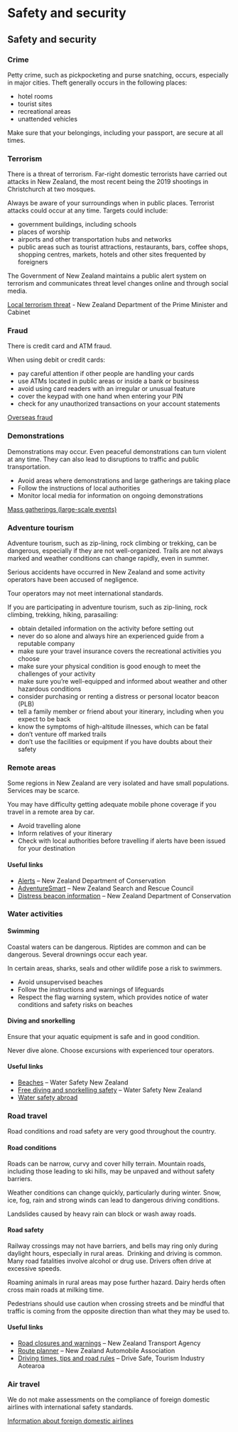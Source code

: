 # Safety and security

## Safety and security

### Crime

Petty crime, such as pickpocketing and purse snatching, occurs, especially in major cities. Theft generally occurs in the following places:

* hotel rooms
* tourist sites
* recreational areas
* unattended vehicles

Make sure that your belongings, including your passport, are secure at all times.

### Terrorism

There is a threat of terrorism. Far-right domestic terrorists have carried out attacks in New Zealand, the most recent being the 2019 shootings in Christchurch at two mosques.

Always be aware of your surroundings when in public places. Terrorist attacks could occur at any time. Targets could include:

* government buildings, including schools
* places of worship
* airports and other transportation hubs and networks
* public areas such as tourist attractions, restaurants, bars, coffee shops, shopping centres, markets, hotels and other sites frequented by foreigners

The Government of New Zealand maintains a public alert system on terrorism and communicates threat level changes online and through social media.

[Local terrorism threat](https://dpmc.govt.nz/our-programmes/national-security-and-intelligence/national-security/counter-terrorism) - New Zealand Department of the Prime Minister and Cabinet

### Fraud

There is credit card and ATM fraud.

When using debit or credit cards:

* pay careful attention if other people are handling your cards
* use ATMs located in public areas or inside a bank or business
* avoid using card readers with an irregular or unusual feature
* cover the keypad with one hand when entering your PIN
* check for any unauthorized transactions on your account statements

[Overseas fraud](https://travel.gc.ca/travelling/health-safety/overseas-fraud)

### Demonstrations

Demonstrations may occur. Even peaceful demonstrations can turn violent at any time. They can also lead to disruptions to traffic and public transportation.

* Avoid areas where demonstrations and large gatherings are taking place
* Follow the instructions of local authorities
* Monitor local media for information on ongoing demonstrations

[Mass gatherings (large-scale events)](https://travel.gc.ca/travelling/health-safety/mass-gatherings)

### Adventure tourism

Adventure tourism, such as zip-lining, rock climbing or trekking, can be dangerous, especially if they are not well-organized. Trails are not always marked and weather conditions can change rapidly, even in summer.

Serious accidents have occurred in New Zealand and some activity operators have been accused of negligence.

Tour operators may not meet international standards.

If you are participating in adventure tourism, such as zip-lining, rock climbing, trekking, hiking, parasailing:

* obtain detailed information on the activity before setting out
* never do so alone and always hire an experienced guide from a reputable company
* make sure your travel insurance covers the recreational activities you choose
* make sure your physical condition is good enough to meet the challenges of your activity
* make sure you’re well-equipped and informed about weather and other hazardous conditions
* consider purchasing or renting a distress or personal locator beacon (PLB)
* tell a family member or friend about your itinerary, including when you expect to be back
* know the symptoms of high-altitude illnesses, which can be fatal
* don’t venture off marked trails
* don’t use the facilities or equipment if you have doubts about their safety

### Remote areas

Some regions in New Zealand are very isolated and have small populations. Services may be scarce.

You may have difficulty getting adequate mobile phone coverage if you travel in a remote area by car.

* Avoid travelling alone
* Inform relatives of your itinerary
* Check with local authorities before travelling if alerts have been issued for your destination

#### Useful links

* [Alerts](http://www.doc.govt.nz/parks-and-recreation/know-before-you-go/alerts/) – New Zealand Department of Conservation
* [AdventureSmart](https://www.adventuresmart.nz/) – New Zealand Search and Rescue Council
* [Distress beacon information](https://www.doc.govt.nz/parks-and-recreation/know-before-you-go/distress-beacon/) – New Zealand Department of Conservation

### Water activities

#### Swimming

Coastal waters can be dangerous. Riptides are common and can be dangerous. Several drownings occur each year.

In certain areas, sharks, seals and other wildlife pose a risk to swimmers.

* Avoid unsupervised beaches
* Follow the instructions and warnings of lifeguards
* Respect the flag warning system, which provides notice of water conditions and safety risks on beaches

#### Diving and snorkelling

Ensure that your aquatic equipment is safe and in good condition.

Never dive alone. Choose excursions with experienced tour operators.

#### Useful links

* [Beaches](https://www.watersafety.org.nz/beaches) – Water Safety New Zealand
* [Free diving and snorkelling safety](https://watersafety.org.nz/free-diving-and-snorkelling-safety) – Water Safety New Zealand
* [Water safety abroad](https://travel.gc.ca/travelling/health-safety/water-safety)

### Road travel

Road conditions and road safety are very good throughout the country.

#### Road conditions

Roads can be narrow, curvy and cover hilly terrain. Mountain roads, including those leading to ski hills, may be unpaved and without safety barriers.

Weather conditions can change quickly, particularly during winter. Snow, ice, fog, rain and strong winds can lead to dangerous driving conditions.

Landslides caused by heavy rain can block or wash away roads.

#### Road safety

Railway crossings may not have barriers, and bells may ring only during daylight hours, especially in rural areas.  Drinking and driving is common. Many road fatalities involve alcohol or drug use. Drivers often drive at excessive speeds.

Roaming animals in rural areas may pose further hazard. Dairy herds often cross main roads at milking time.

Pedestrians should use caution when crossing streets and be mindful that traffic is coming from the opposite direction than what they may be used to.

#### Useful links

* [Road closures and warnings](http://nzta.govt.nz/traffic/) – New Zealand Transport Agency
* [Route planner](http://maps.aa.co.nz/traffic) – New Zealand Automobile Association
* [Driving times, tips and road rules](https://www.drivesafe.org.nz/home/on-arrival/) – Drive Safe, Tourism Industry Aotearoa

### Air travel

We do not make assessments on the compliance of foreign domestic airlines with international safety standards.

[Information about foreign domestic airlines](https://travel.gc.ca/air/in-flight-safety#other)